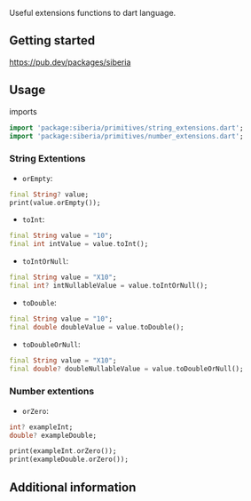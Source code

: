 <!-- 
This README describes the package. If you publish this package to pub.dev,
this README's contents appear on the landing page for your package.

For information about how to write a good package README, see the guide for
[writing package pages](https://dart.dev/guides/libraries/writing-package-pages). 

For general information about developing packages, see the Dart guide for
[creating packages](https://dart.dev/guides/libraries/create-library-packages)
and the Flutter guide for
[developing packages and plugins](https://flutter.dev/developing-packages). 
-->

Useful extensions functions to dart language. 

## Getting started

https://pub.dev/packages/siberia


## Usage

imports
```dart
import 'package:siberia/primitives/string_extensions.dart';
import 'package:siberia/primitives/number_extensions.dart';
```

### String Extentions
* `orEmpty`:

```dart
final String? value;
print(value.orEmpty());
```

* `toInt`:
```dart
final String value = "10";
final int intValue = value.toInt();
```

* `toIntOrNull`:
```dart
final String value = "X10";
final int? intNullableValue = value.toIntOrNull();
```

* `toDouble`:
```dart
final String value = "10";
final double doubleValue = value.toDouble();
```

* `toDoubleOrNull`:
```dart
final String value = "X10";
final double? doubleNullableValue = value.toDoubleOrNull();
```

### Number extentions

* `orZero`:
```dart
int? exampleInt;
double? exampleDouble;

print(exampleInt.orZero());
print(exampleDouble.orZero());
```

## Additional information

